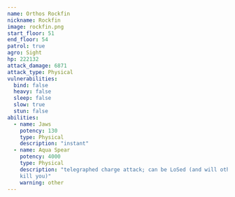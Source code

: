 ```yaml
---
name: Orthos Rockfin
nickname: Rockfin
image: rockfin.png
start_floor: 51
end_floor: 54
patrol: true
agro: Sight
hp: 222132
attack_damage: 6871
attack_type: Physical
vulnerabilities:
  bind: false
  heavy: false
  sleep: false
  slow: true
  stun: false
abilities:
  - name: Jaws
    potency: 130
    type: Physical
    description: "instant"
  - name: Aqua Spear
    potency: 4000
    type: Physical
    description: "telegraphed charge attack; can be LoSed (and will otherwise
    kill you)"
    warning: other
---
```

